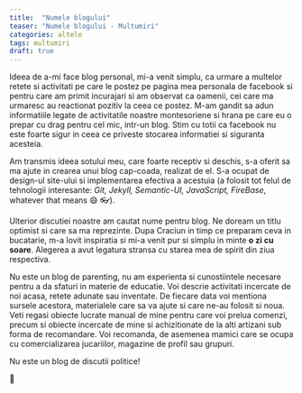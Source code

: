 ```yaml
---
title:  "Numele blogului"
teaser: "Numele blogului - Multumiri"
categories: altele
tags: multumiri
draft: true
---
```

Ideea de a-mi face blog personal, mi-a venit simplu, ca urmare a multelor retete si activitati pe care le postez pe pagina mea personala de facebook si pentru care am primit incurajari si am observat ca oamenii, cei care ma urmaresc au reactionat pozitiv la ceea ce postez. M-am gandit sa adun informatiile legate de activitatile noastre montesoriene si hrana pe care eu o prepar cu drag pentru cel mic, intr-un blog. Stim cu totii ca facebook nu este foarte sigur in ceea ce priveste stocarea informatiei si siguranta acesteia.

Am transmis ideea sotului meu, care foarte receptiv si deschis, s-a oferit sa ma ajute in crearea unui blog cap-coada, realizat de el. S-a ocupat de design-ul site-ului si implementarea efectiva a acestuia (a folosit tot felul de tehnologii interesante: *Git, Jekyll, Semantic-UI, JavaScript, FireBase*, whatever that means :smile: :eyeglasses:).

Ulterior discutiei noastre am cautat nume pentru blog. Ne doream un titlu optimist si care sa ma reprezinte. Dupa Craciun in timp ce preparam ceva in bucatarie, m-a lovit inspiratia si mi-a venit pur si simplu in minte **o zi cu soare**. Alegerea a avut legatura stransa cu starea mea de spirit din ziua respectiva.

Nu este un blog de parenting, nu am experienta si cunostiintele necesare pentru a da sfaturi in materie de educatie. Voi descrie activitati incercate de noi acasa, retete adunate sau inventate. De fiecare data voi mentiona sursele acestora, materialele care sa va ajute si care ne-au folosit si noua.
Veti regasi obiecte lucrate manual de mine pentru care voi prelua comenzi, precum si obiecte incercate de mine si achizitionate de la alti artizani sub forma de recomandare.
Voi recomanda, de asemenea mamici care se ocupa cu comercializarea jucariilor, magazine de profil sau grupuri.

Nu este un blog de discutii politice!

:sunflower:
